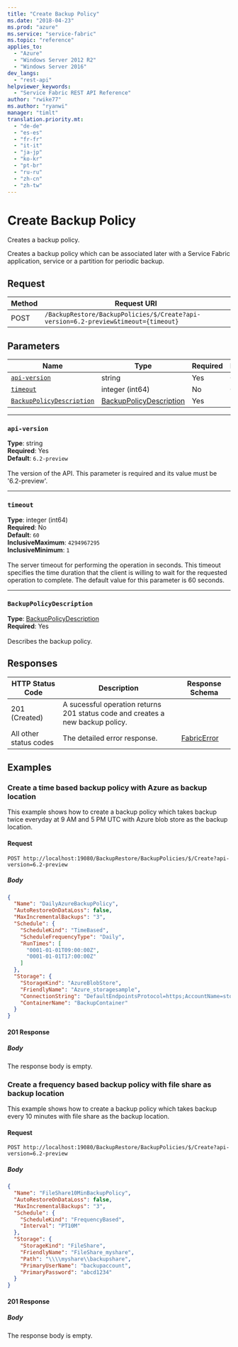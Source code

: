 ```yaml
---
title: "Create Backup Policy"
ms.date: "2018-04-23"
ms.prod: "azure"
ms.service: "service-fabric"
ms.topic: "reference"
applies_to: 
  - "Azure"
  - "Windows Server 2012 R2"
  - "Windows Server 2016"
dev_langs: 
  - "rest-api"
helpviewer_keywords: 
  - "Service Fabric REST API Reference"
author: "rwike77"
ms.author: "ryanwi"
manager: "timlt"
translation.priority.mt: 
  - "de-de"
  - "es-es"
  - "fr-fr"
  - "it-it"
  - "ja-jp"
  - "ko-kr"
  - "pt-br"
  - "ru-ru"
  - "zh-cn"
  - "zh-tw"
---
```

# Create Backup Policy
Creates a backup policy.

Creates a backup policy which can be associated later with a Service Fabric application, service or a partition for periodic backup.


## Request
| Method | Request URI |
| ------ | ----------- |
| POST | `/BackupRestore/BackupPolicies/$/Create?api-version=6.2-preview&timeout={timeout}` |


## Parameters
| Name | Type | Required | Location |
| --- | --- | --- | --- |
| [`api-version`](#api-version) | string | Yes | Query |
| [`timeout`](#timeout) | integer (int64) | No | Query |
| [`BackupPolicyDescription`](#backuppolicydescription) | [BackupPolicyDescription](sfclient-model-backuppolicydescription.md) | Yes | Body |

____
### `api-version`
__Type__: string <br/>
__Required__: Yes<br/>
__Default__: `6.2-preview` <br/>
<br/>
The version of the API. This parameter is required and its value must be '6.2-preview'.


____
### `timeout`
__Type__: integer (int64) <br/>
__Required__: No<br/>
__Default__: `60` <br/>
__InclusiveMaximum__: `4294967295` <br/>
__InclusiveMinimum__: `1` <br/>
<br/>
The server timeout for performing the operation in seconds. This timeout specifies the time duration that the client is willing to wait for the requested operation to complete. The default value for this parameter is 60 seconds.

____
### `BackupPolicyDescription`
__Type__: [BackupPolicyDescription](sfclient-model-backuppolicydescription.md) <br/>
__Required__: Yes<br/>
<br/>
Describes the backup policy.

## Responses

| HTTP Status Code | Description | Response Schema |
| --- | --- | --- |
| 201 (Created) | A sucessful operation returns 201 status code and creates a new backup policy.<br/> |  |
| All other status codes | The detailed error response.<br/> | [FabricError](sfclient-model-fabricerror.md) |

## Examples

### Create a time based backup policy with Azure as backup location

This example shows how to create a backup policy which takes backup twice everyday at 9 AM and 5 PM UTC with Azure blob store as the backup location.

#### Request
```
POST http://localhost:19080/BackupRestore/BackupPolicies/$/Create?api-version=6.2-preview
```

##### Body
```json
{
  "Name": "DailyAzureBackupPolicy",
  "AutoRestoreOnDataLoss": false,
  "MaxIncrementalBackups": "3",
  "Schedule": {
    "ScheduleKind": "TimeBased",
    "ScheduleFrequencyType": "Daily",
    "RunTimes": [
      "0001-01-01T09:00:00Z",
      "0001-01-01T17:00:00Z"
    ]
  },
  "Storage": {
    "StorageKind": "AzureBlobStore",
    "FriendlyName": "Azure_storagesample",
    "ConnectionString": "DefaultEndpointsProtocol=https;AccountName=storagesample;AccountKey=<PutYourAccountKeyHere>",
    "ContainerName": "BackupContainer"
  }
}
```

#### 201 Response
##### Body
The response body is empty.
### Create a frequency based backup policy with file share as backup location

This example shows how to create a backup policy which takes backup every 10 minutes with file share as the backup location.

#### Request
```
POST http://localhost:19080/BackupRestore/BackupPolicies/$/Create?api-version=6.2-preview
```

##### Body
```json
{
  "Name": "FileShare10MinBackupPolicy",
  "AutoRestoreOnDataLoss": false,
  "MaxIncrementalBackups": "3",
  "Schedule": {
    "ScheduleKind": "FrequencyBased",
    "Interval": "PT10M"
  },
  "Storage": {
    "StorageKind": "FileShare",
    "FriendlyName": "FileShare_myshare",
    "Path": "\\\\myshare\\backupshare",
    "PrimaryUserName": "backupaccount",
    "PrimaryPassword": "abcd1234"
  }
}
```

#### 201 Response
##### Body
The response body is empty.